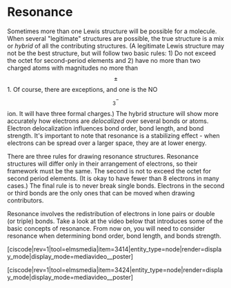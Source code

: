 <div style="float:right;margin:auto"><ebook-button title="Resonance" link="https://genchem.science.psu.edu/07-4-resonance"></ebook-button></div>



# Resonance

Sometimes more than one Lewis structure will be possible for a molecule.  When several "legitimate" structures are possible, the true structure is a mix or _hybrid_ of all the contributing structures. (A legitimate Lewis structure may not be the best structure, but will follow two basic rules: 1) Do not exceed the octet for second-period elements and 2) have no more than two charged atoms with magnitudes no more than $$\pm$$ 1. Of course, there are exceptions, and one is the NO$$_3^-$$ ion.  It will have three formal charges.)  The hybrid structure will show more accurately how electrons are _delocalized_ over several bonds or atoms.  Electron delocalization influences bond order, bond length, and bond strength.  It's important to note that resonance is a stabilizing effect - when electrons can be spread over a larger space, they are at lower energy.  

There are three rules for drawing resonance structures.  Resonance structures will differ only in their arrangement of electrons, so their framework must be the same. The second is not to exceed the octet for second period elements.  (It is okay to have fewer than 8 electrons in many cases.)  The final rule is to never break single bonds.  Electrons in the second or third bonds are the only ones that can be moved when drawing contributors.

Resonance involves the redistribution of electrons in lone pairs or double (or triple) bonds.  Take a look at the video below that introduces some of the basic concepts of resonance. From now on, you will need to consider resonance when determining bond order, bond length, and bonds strength.



[ciscode|rev=1|tool=elmsmedia|item=3414|entity_type=node|render=display_mode|display_mode=mediavideo__poster]


[ciscode|rev=1|tool=elmsmedia|item=3424|entity_type=node|render=display_mode|display_mode=mediavideo__poster]